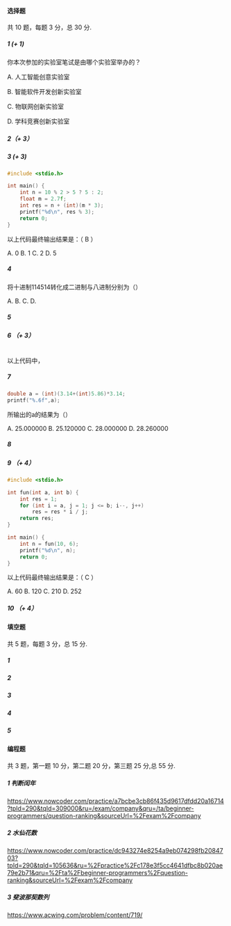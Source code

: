 #### 选择题 

共 10 题，每题 3 分，总 30 分.

##### 1 (+ 1)

你本次参加的实验室笔试是由哪个实验室举办的？

A. 人工智能创意实验室

B. 智能软件开发创新实验室

C. 物联网创新实验室

D.  学科竞赛创新实验室

##### 2（+ 3）



##### 3 (+ 3)

```c
#include <stdio.h>

int main() {
	int n = 10 % 2 > 5 ? 5 : 2;
	float m = 2.7f;
	int res = n + (int)(m * 3);
	printf("%d\n", res % 3);
	return 0;
}
```

以上代码最终输出结果是：（ B ）

A. 0  B. 1  C. 2  D. 5

##### 4

 将十进制114514转化成二进制与八进制分别为（）

A.   B.   C.   D. 

##### 5

##### 6 （+ 3）

```C

```

以上代码中，

##### 7

```C
double a = (int)(3.14+(int)5.86)*3.14;
printf("%.6f",a);
```

所输出的a的结果为（）

A. 25.000000  B. 25.120000  C. 28.000000 D. 28.260000

##### 8

##### 9 （+ 4） 

```C
#include <stdio.h>

int fun(int a, int b) {
	int res = 1;
	for (int i = a, j = 1; j <= b; i--, j++)
		res = res * i / j;
	return res;
}

int main() {
	int n = fun(10, 6);
	printf("%d\n", n);
	return 0;
}
```

以上代码最终输出结果是：（ C ）

A. 60  B. 120  C. 210  D. 252

##### 10 （+ 4）

#### 填空题

共 5 题，每题 3 分，总 15 分.

##### 1

##### 2

##### 3

##### 4

##### 5

#### 编程题

共 3 题，第一题 10 分，第二题 20 分，第三题 25 分,总 55 分.

##### 1 判断闰年

https://www.nowcoder.com/practice/a7bcbe3cb86f435d9617dfdd20a16714?tpId=290&tqId=309000&ru=/exam/company&qru=/ta/beginner-programmers/question-ranking&sourceUrl=%2Fexam%2Fcompany

##### 2 水仙花数

https://www.nowcoder.com/practice/dc943274e8254a9eb074298fb2084703?tpId=290&tqId=105636&ru=%2Fpractice%2Fc178e3f5cc4641dfbc8b020ae79e2b71&qru=%2Fta%2Fbeginner-programmers%2Fquestion-ranking&sourceUrl=%2Fexam%2Fcompany

##### 3 斐波那契数列

https://www.acwing.com/problem/content/719/